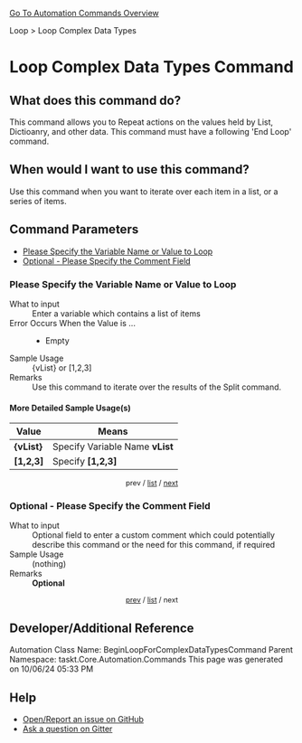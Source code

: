 <!--TITLE: Loop Complex Data Types Command -->
<!-- SUBTITLE: a command in the Loop group. -->
[Go To Automation Commands Overview](/automation-commands.md)


Loop &gt; Loop Complex Data Types


# Loop Complex Data Types Command


## What does this command do?
This command allows you to Repeat actions on the values held by List, Dictioanry, and other data. This command must have a following 'End Loop' command.


## When would I want to use this command?
Use this command when you want to iterate over each item in a list, or a series of items.


<a id="param_list"></a>
## Command Parameters
- [Please Specify the Variable Name or Value to Loop](#param_0)
- [Optional - Please Specify the Comment Field](#param_1)


<a id="param_0"></a>
### Please Specify the Variable Name or Value to Loop


<dl>
<dt>What to input</dt><dd>Enter a variable which contains a list of items</dd>
<dt>Error Occurs When the Value is ...</dt><dd><ul>
<li>Empty</li>
</ul></dd>
<dt>Sample Usage</dt><dd>{vList} or [1,2,3]</dd>
<dt>Remarks</dt><dd>Use this command to iterate over the results of the Split command.</dd>
</dl>




#### More Detailed Sample Usage(s)
| Value | Means |
|---|---|
| <strong>{vList}</strong> | Specify Variable Name **vList** |
| <strong>[1,2,3]</strong> | Specify **[1,2,3]** |


<div style="font-size: 90%; text-align: center">


prev / [list](#param_list) / [next](#param_1)


</div>


<a id="param_1"></a>
### Optional - Please Specify the Comment Field


<dl>
<dt>What to input</dt><dd>Optional field to enter a custom comment which could potentially describe this command or the need for this command, if required</dd>
<dt>Sample Usage</dt><dd>(nothing)</dd>
<dt>Remarks</dt><dd><strong>Optional</strong><br></dd>
</dl>




<div style="font-size: 90%; text-align: center">


[prev](#param_1) / [list](#param_list) / next


</div>


## Developer/Additional Reference
Automation Class Name: BeginLoopForComplexDataTypesCommand
Parent Namespace: taskt.Core.Automation.Commands
This page was generated on 10/06/24 05:33 PM


## Help
- [Open/Report an issue on GitHub](https://github.com/rcktrncn/taskt/issues/new)
- [Ask a question on Gitter](https://gitter.im/taskt-rpa/Lobby)

